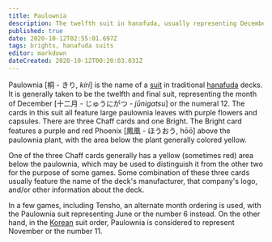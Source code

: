 ```yaml
---
title: Paulownia
description: The twelfth suit in hanafuda, usually representing December or the number 12
published: true
date: 2020-10-12T02:55:01.697Z
tags: brights, hanafuda suits
editor: markdown
dateCreated: 2020-10-12T00:20:03.031Z
---
```


Paulownia [桐 - きり, *kiri*] is the name of a [suit](/en/hanafuda/suits) in traditional [hanafuda](/en/hanafuda) decks. It is generally taken to be the twelfth and final suit, representing the month of December [十二月 - じゅうにがつ - *jūnigatsu*] or the numeral 12. The cards in this suit all feature large paulownia leaves with purple flowers and capsules. There are three Chaff cards and one Bright. The Bright card features a purple and red Phoenix [鳳凰 - ほうおう, hōō] above the paulownia plant, with the area below the plant generally colored yellow.

One of the three Chaff cards generally has a yellow (sometimes red) area below the paulownia, which may be used to distinguish it from the other two for the purpose of some games. Some combination of these three cards usually feature the name of the deck's manufacturer, that company's logo, and/or other information about the deck.

In a few games, including Tensho, an alternate month ordering is used, with the Paulownia suit representing June or the number 6 instead. On the other hand, in the [Korean](/en/hanafuda/hwatu) suit order, Paulownia is considered to represent November or the number 11.